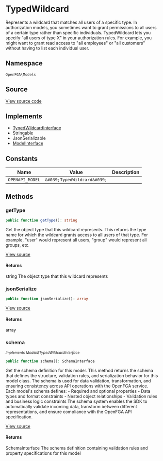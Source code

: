 # TypedWildcard

Represents a wildcard that matches all users of a specific type. In authorization models, you sometimes want to grant permissions to all users of a certain type rather than specific individuals. TypedWildcard lets you specify &quot;all users of type X&quot; in your authorization rules. For example, you might want to grant read access to &quot;all employees&quot; or &quot;all customers&quot; without having to list each individual user.

## Namespace
`OpenFGA\Models`

## Source
[View source code](https://github.com/evansims/openfga-php/blob/main/src/Models/TypedWildcard.php)

## Implements
* [TypedWildcardInterface](TypedWildcardInterface.md)
* Stringable
* JsonSerializable
* [ModelInterface](ModelInterface.md)

## Constants
| Name | Value | Description |
|------|-------|-------------|
| `OPENAPI_MODEL` | `&#039;TypedWildcard&#039;` |  |


## Methods
### getType


```php
public function getType(): string
```

Get the object type that this wildcard represents. This returns the type name for which the wildcard grants access to all users of that type. For example, &quot;user&quot; would represent all users, &quot;group&quot; would represent all groups, etc.

[View source](https://github.com/evansims/openfga-php/blob/main/src/Models/TypedWildcard.php#L81)


#### Returns
string
 The object type that this wildcard represents

### jsonSerialize


```php
public function jsonSerialize(): array
```


[View source](https://github.com/evansims/openfga-php/blob/main/src/Models/TypedWildcard.php#L90)


#### Returns
array

### schema

*<small>Implements Models\TypedWildcardInterface</small>*  

```php
public function schema(): SchemaInterface
```

Get the schema definition for this model. This method returns the schema that defines the structure, validation rules, and serialization behavior for this model class. The schema is used for data validation, transformation, and ensuring consistency across API operations with the OpenFGA service. Each model&#039;s schema defines: - Required and optional properties - Data types and format constraints - Nested object relationships - Validation rules and business logic constraints The schema system enables the SDK to automatically validate incoming data, transform between different representations, and ensure compliance with the OpenFGA API specification.

[View source](https://github.com/evansims/openfga-php/blob/main/src/Models/ModelInterface.php#L52)


#### Returns
SchemaInterface
 The schema definition containing validation rules and property specifications for this model

